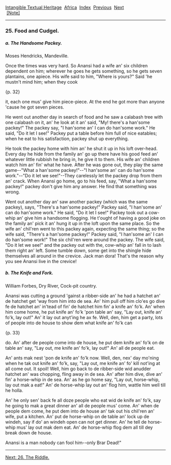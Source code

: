 [Intangible Textual Heritage](../../index)  [Africa](../index) 
[Index](index)  [Previous](jas024)  [Next](jas026)   
 [\[Note\]](jas025n)

------------------------------------------------------------------------

### 25. Food and Cudgel.

##### a. The Handsome Packey.

Moses Hendricks, Mandeville.

Once the times was very hard. So Anansi had a wife an' six children
dependent on him; wherever he goes he gets something, so he gets seven
plantains, one apiece. His wife said to him, "Where is yours?" Said 'he
mustn't mind him; when they cook

{p. 32}

it, each one mus' give him piece-piece. At the end he got more than
anyone 'cause he got seven pieces.

He went out another day in search of food and he saw a calabash tree
with one calabash on it, an' he look at it an' said, "My! there's a
han'some packey!" The packey say, "I han'some an' I can do han'some
work." He said, "Do it let I see!" Packey put a table before him full of
nice eatables; when he eat to his satisfaction, packey shut up
everything.

He took the packey home with him an' he shut it up in his loft
over-head. Every day he hide from the family an' go up there have his
good feed an' whatever little rubbish he bring in, he give it to them.
His wife an' children watch him an' fin' what he have. After he was gone
out, they play the same game--"What a han'some packey!"--"I han'some an'
can do han'some work."--"Do it let we see!"--They carelessly let the
packey drop from them an' crack. When Anansi go home, go to his feed,
say, "What a han'some packey!" packey don't give him any answer. He find
that something was wrong.

Went out another day an' saw another packey (which was the same packey),
says, "There's a han'some packey!" Packey said, "I han'some an' can do
han'some work." He said, "Do it let I see!" Packey took out a cow-whip
an' give him a handsome flogging. He t'ought of having a good joke on
the family an' pick it an' hung it up in the loft upon the same place.
So the wife an' chil'ren went to this packey again, expecting the same
thing; so the wife said, "There's a han'some packey!" Packey said, "I
han'some an' I can do han'some work!" The six chil'ren were around the
packey. The wife said, "Do it let we see!" and the packey out with the,
cow-whip an' fall in to lash them right an' left. Some tumble down, some
get into the shingle hide themselves all around in the crevice. Jack man
dora! That's the reason why you see Anansi live in the crevice!

##### b. The Knife and Fork.

William Forbes, Dry River, Cock-pit country.

Anansi was cutting a ground 'gainst a ribber-side an' he had a hatchet
an' de hatchet get 'way from him into de sea. An' him pull off him
clo'es go dive fe de hatchet an' in'tead of fin' de hatchet him fin' a
knife an' fo'k. An' when him come home, he put knife an' fo'k 'pon table
an' say, "Lay out, knife an' fo'k, lay out!" An' it lay out anyt'ing he
ax fe. Well, den, him get a party, lots of people into de house to show
dem what knife an' fo'k can

{p. 33}

do. An' after de people come into de house, he put dem knife an' fo'k on
de table an' say, "Lay out, me knife an' fo'k, lay out!" An' all de
people eat.

An' ants mak nest 'pon de knife an' fo'k now. Well, den, nex' day
mo'ning when he tak out knife an' fo'k, say, "Lay out, me knife an' fo'
kill not'ing at all come out. It spoil! Well, him go back to de
ribber-side wid anudder hatchet an' was chopping, fling away in de sea.
An' after him dive, dive an' fin' a horse-whip in de sea. An' as he go
home say, "Lay out, horse-whip, lay out mak a eat!" An' de horse-whip
lay out an' flog him, wattle him well till he holla.

An' he only sen' back fe all doze people who eat wid de knife an' fo'k,
say he going to mak a great dinner an' all de people mus' come. An' when
de people dem come, he put dem into de house an' tak out his chil'ren
an' wife, put a kitchen. An' put de horse-whip on de table an' lock up
de windeh, say if do' an windeh open can not get dinner. An' he tell de
horse-whip mus' lay out mak dem eat. An' de horse-whip flog dem all till
dey break down de house.

Anansi is a man nobody can fool him--only Brar Dead!"

------------------------------------------------------------------------

[Next: 26. The Riddle.](jas026)
